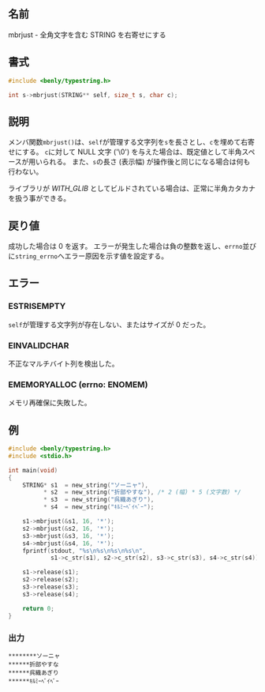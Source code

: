 ## 名前

mbrjust - 全角文字を含む STRING を右寄せにする

## 書式

```c
#include <benly/typestring.h>

int s->mbrjust(STRING** self, size_t s, char c);
```

## 説明

メンバ関数`mbrjust()`は、`self`が管理する文字列を`s`を長さとし、`c`を埋めて右寄せにする。
`c`に対して NULL 文字 ('\0') を与えた場合は、既定値として半角スペースが用いられる。
また、`s`の長さ (表示幅) が操作後と同じになる場合は何も行わない。

ライブラリが *WITH_GLIB* としてビルドされている場合は、正常に半角カタカナを扱う事ができる。

## 戻り値

成功した場合は 0 を返す。
エラーが発生した場合は負の整数を返し、`errno`並びに`string_errno`へエラー原因を示す値を設定する。

## エラー

### ESTRISEMPTY

`self`が管理する文字列が存在しない、またはサイズが 0 だった。

### EINVALIDCHAR

不正なマルチバイト列を検出した。

### EMEMORYALLOC (errno: ENOMEM)

メモリ再確保に失敗した。

## 例

```c
#include <benly/typestring.h>
#include <stdio.h>

int main(void)
{
    STRING* s1  = new_string("ソーニャ"),
          * s2  = new_string("折部やすな"), /* 2 (幅) * 5 (文字数) */
          * s3  = new_string("呉織あぎり"),
          * s4  = new_string("ｷﾙﾐｰﾍﾞｲﾍﾞｰ");

    s1->mbrjust(&s1, 16, '*');
    s2->mbrjust(&s2, 16, '*');
    s3->mbrjust(&s3, 16, '*');
    s4->mbrjust(&s4, 16, '*');
    fprintf(stdout, "%s\n%s\n%s\n%s\n",
            s1->c_str(s1), s2->c_str(s2), s3->c_str(s3), s4->c_str(s4));

    s1->release(s1);
    s2->release(s2);
    s3->release(s3);
    s3->release(s4);

    return 0;
}
```

### 出力

```
********ソーニャ
******折部やすな
******呉織あぎり
******ｷﾙﾐｰﾍﾞｲﾍﾞｰ
```
